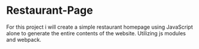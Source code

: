 # Restaurant-Page
For this project i will create a simple restaurant homepage using JavaScript alone to generate the entire contents of the website. Utilizing js modules and webpack.



